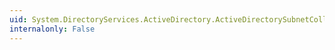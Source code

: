 ```yaml
---
uid: System.DirectoryServices.ActiveDirectory.ActiveDirectorySubnetCollection.OnInsertComplete(System.Int32,System.Object)
internalonly: False
---
```

